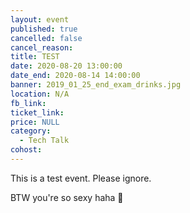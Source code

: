 ```yaml
---
layout: event
published: true
cancelled: false
cancel_reason:
title: TEST
date: 2020-08-20 13:00:00
date_end: 2020-08-14 14:00:00
banner: 2019_01_25_end_exam_drinks.jpg
location: N/A
fb_link:
ticket_link:
price: NULL
category:
  - Tech Talk
cohost:
---
```


This is a test event. Please ignore.

BTW you're so sexy haha 🥺
